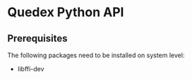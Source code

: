 # Quedex Python API

## Prerequisites

The following packages need to be installed on system level:
* libffi-dev
